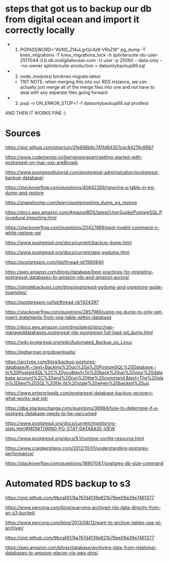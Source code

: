 # steps that got us to backup our db from digital ocean and import it correctly locally
- 1)  PGPASSWORD="AVNS_Zf4uLgrGjr4z8-VRsZW" pg_dump -T knex_migrations -T knex_migrations_lock -h splintersuite-do-user-2517044-0.b.db.ondigitalocean.com -U user -p 25060 --data-only --no-owner splintersuite-production > dataonlybackup69.sql

- 2) node_modules/.bin/knex migrate:latest
  - TNT NOTE: when merging this into our RDS instance, we can actually just merge all of the merge files into one and not have to deal with any seperate files going forward

- 3)  psql -v ON_ERROR_STOP=1 -f dataonlybackup69.sql prodtest


AND THEN IT WORKS FINE :)


# Sources

https://gist.github.com/phortuin/2fe698b6c741fd84357cec84219c6667

https://www.codementor.io/@engineerapart/getting-started-with-postgresql-on-mac-osx-are8jcopb

https://www.postgresqltutorial.com/postgresql-administration/postgresql-backup-database/

https://stackoverflow.com/questions/40642359/ignoring-a-table-in-pg-dump-and-restore

https://snapshooter.com/learn/postgresql/pg_dump_pg_restore

https://docs.aws.amazon.com/AmazonRDS/latest/UserGuide/PostgreSQL.Procedural.Importing.html

https://stackoverflow.com/questions/20427689/psql-invalid-command-n-while-restore-sql

https://www.postgresql.org/docs/current/backup-dump.html

https://www.postgresql.org/docs/current/app-pgdump.html

https://postgrespro.com/list/thread-id/1560840

https://aws.amazon.com/blogs/database/best-practices-for-migrating-postgresql-databases-to-amazon-rds-and-amazon-aurora/

https://simplebackups.com/blog/postgresql-pgdump-and-pgrestore-guide-examples/

https://postgrespro.ru/list/thread-id/1424397

https://stackoverflow.com/questions/2857989/using-pg-dump-to-only-get-insert-statements-from-one-table-within-database

https://docs.aws.amazon.com/dms/latest/sbs/chap-manageddatabases.postgresql-rds-postgresql-full-load-pd_dump.html

https://wiki.postgresql.org/wiki/Automated_Backup_on_Linux

https://pgbarman.org/downloads/

https://arctype.com/blog/backup-postgres-database/#:~:text=Backing%20up%20a%20PostgreSQL%20Database,-In%20PostgreSQL%2C%20you&text=To%20back%20up%20your%20database,account%2C%20and%20run%20the%20command.&text=The%20plain%2Dtext%20SQL%20file,its%20state%20when%20backed%20up.

https://www.enterprisedb.com/postgresql-database-backup-recovery-what-works-wal-pitr


https://dba.stackexchange.com/questions/36984/how-to-determine-if-a-postgres-database-needs-to-be-vaccumed

https://www.postgresql.org/docs/current/monitoring-stats.html#MONITORING-PG-STAT-DATABASE-VIEW

https://www.postgresql.org/docs/9.1/runtime-config-resource.html


https://www.craigkerstiens.com/2012/10/01/understanding-postgres-performance/


https://stackoverflow.com/questions/18907047/postgres-db-size-command


# Automated RDS backup to s3
https://gist.github.com/Murali91/8a767d4f39a921b78ee09a39e7461377

https://www.percona.com/blog/querying-archived-rds-data-directly-from-an-s3-bucket/

https://www.percona.com/blog/2013/08/12/want-to-archive-tables-use-pt-archiver/

https://gist.github.com/Murali91/8a767d4f39a921b78ee09a39e7461377

https://aws.amazon.com/blogs/database/archiving-data-from-relational-databases-to-amazon-glacier-via-aws-dms/



